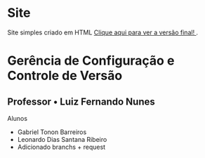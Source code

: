 # Site 
Site simples criado em HTML
<a href="https://tublasite.netlify.app"> Clique aqui para ver a versão final! </a>.
<h1> Gerência de Configuração e Controle de Versão </h1>
<h2> Professor • Luiz Fernando Nunes </h2>
<body>
  <html> Alunos </html>
  <ul>
    <li> Gabriel Tonon Barreiros </li>
    <li> Leonardo Dias Santana Ribeiro </li>
    <li> Adicionado branchs + request </li>
  </ul>
 </html>

